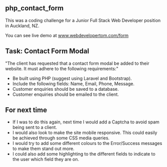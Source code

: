 ## php_contact_form

This was a coding challenge for a Junior Full Stack Web Developer position in Auckland, NZ.

You can see live demo at www.webdevelopertom.com/form

## Task: Contact Form Modal

"The client has requested that a contact form modal be added to their website. It must adhere to the following requirements:"
* Be built using PHP (suggest using Laravel and Bootstrap).
* Include the following fields: Name, Email, Phone, Message.
* Customer enquiries should be saved to a database.
* Customer enquiries should be emailed to the client.

## For next time
* If I was to do this again, next time I would add a Captcha to avoid spam being sent to a client.
* I would also look to make the site mobile responsive. This could easily be achieved through some CSS media queries.
* I would try to add some different colours to the Error/Success messages to make them stand out more.
* I could also add some highlighting to the different fields to indicate to the user which field they are on.  
